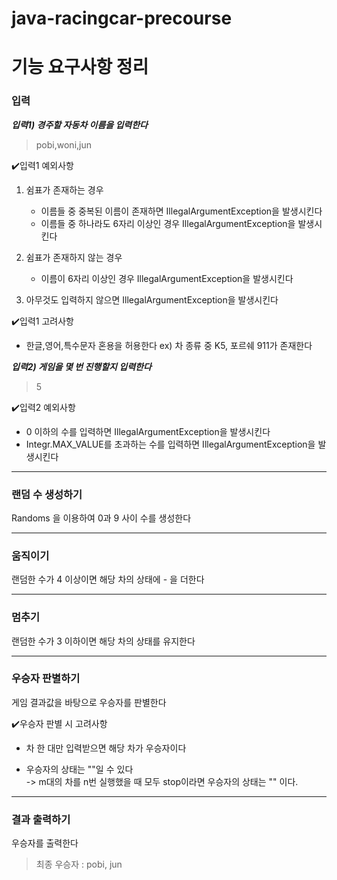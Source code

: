 # java-racingcar-precourse

# 기능 요구사항 정리

### 입력
***입력1) 경주할 자동차 이름을 입력한다***
>pobi,woni,jun

✔️입력1 예외사항
1. 쉼표가 존재하는 경우
   - 이름들 중 중복된 이름이 존재하면 IllegalArgumentException을 발생시킨다
   - 이름들 중 하나라도 6자리 이상인 경우 IllegalArgumentException을 발생시킨다  
   

2. 쉼표가 존재하지 않는 경우
   - 이름이 6자리 이상인 경우 IllegalArgumentException을 발생시킨다
   

3. 아무것도 입력하지 않으면 IllegalArgumentException을 발생시킨다

✔️입력1 고려사항
- 한글,영어,특수문자 혼용을 허용한다  ex) 차 종류 중 K5, 포르쉐 911가 존재한다


***입력2) 게임을 몇 번 진행할지 입력한다***
>5

✔️입력2 예외사항
- 0 이하의 수를 입력하면 IllegalArgumentException을 발생시킨다
- Integr.MAX_VALUE를 초과하는 수를 입력하면 IllegalArgumentException을 발생시킨다



--- 
### 랜덤 수 생성하기  

Randoms 을 이용하여 0과 9 사이 수를 생성한다

--- 

### 움직이기
랜덤한 수가 4 이상이면 해당 차의 상태에 - 을 더한다

---

### 멈추기
랜덤한 수가 3 이하이면 해당 차의 상태를 유지한다

---
### 우승자 판별하기
게임 결과값을 바탕으로 우승자를 판별한다 

✔️우승자 판별 시 고려사항
- 차 한 대만 입력받으면 해당 차가 우승자이다


- 우승자의 상태는 ""일 수 있다     
  -> m대의 차를 n번 실행했을 때 모두 stop이라면 우승자의 상태는 "" 이다.  

---

### 결과 출력하기
우승자를 출력한다  
>최종 우승자 : pobi, jun